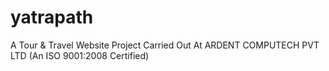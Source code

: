 # yatrapath
A Tour &amp; Travel Website Project Carried Out At ARDENT COMPUTECH PVT LTD (An ISO 9001:2008 Certified)

